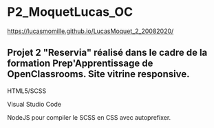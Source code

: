 # P2_MoquetLucas_OC
https://lucasmomille.github.io/LucasMoquet_2_20082020/

Projet 2 "Reservia" réalisé dans le cadre de la formation Prep'Apprentissage de OpenClassrooms.
Site vitrine responsive.
----------------
HTML5/SCSS

Visual Studio Code

NodeJS pour compiler le SCSS en CSS avec autoprefixer.
